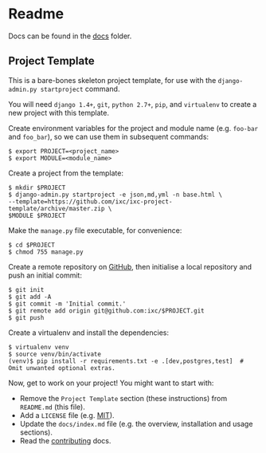 # Readme

Docs can be found in the [docs](docs/index.md) folder.

## Project Template

This is a bare-bones skeleton project template, for use with the
`django-admin.py startproject` command.

You will need `django 1.4+`, `git`, `python 2.7+`, `pip`, and `virtualenv` to
create a new project with this template.

Create environment variables for the project and module name (e.g. `foo-bar`
and `foo_bar`), so we can use them in subsequent commands:

    $ export PROJECT=<project_name>
    $ export MODULE=<module_name>

Create a project from the template:

    $ mkdir $PROJECT
    $ django-admin.py startproject -e json,md,yml -n base.html \
    --template=https://github.com/ixc/ixc-project-template/archive/master.zip \
    $MODULE $PROJECT

Make the `manage.py` file executable, for convenience:

    $ cd $PROJECT
    $ chmod 755 manage.py

Create a remote repository on [GitHub], then initialise a local repository and
push an initial commit:

    $ git init
    $ git add -A
    $ git commit -m 'Initial commit.'
    $ git remote add origin git@github.com:ixc/$PROJECT.git
    $ git push

Create a virtualenv and install the dependencies:

    $ virtualenv venv
    $ source venv/bin/activate
    (venv)$ pip install -r requirements.txt -e .[dev,postgres,test]  # Omit unwanted optional extras.

Now, get to work on your project! You might want to start with:

  * Remove the `Project Template` section (these instructions) from `README.md`
    (this file).
  * Add a `LICENSE` file (e.g. [MIT]).
  * Update the `docs/index.md` file (e.g. the overview, installation and usage
    sections).
  * Read the [contributing] docs.

[contributing]: docs/contributing.md
[GitHub]: https://github.com
[MIT]: http://choosealicense.com/licenses/mit/
